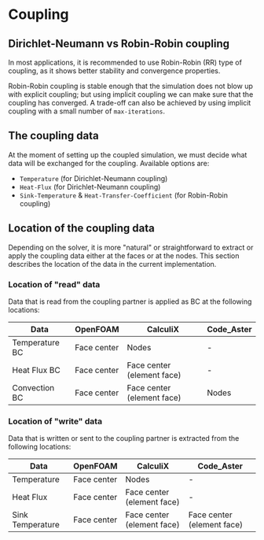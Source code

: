 # Coupling




## Dirichlet-Neumann vs Robin-Robin coupling

In most applications, it is recommended to use Robin-Robin (RR) type of coupling, as it shows better stability and convergence properties.

Robin-Robin coupling is stable enough that the simulation does not blow up with explicit coupling; but using implicit coupling we can make sure that the coupling has converged.  A trade-off can also be achieved by using implicit coupling with a small number of `max-iterations`.

## The coupling data

At the moment of setting up the coupled simulation, we must decide what data will be exchanged for the coupling.  Available options are:
- `Temperature` (for Dirichlet-Neumann coupling)
- `Heat-Flux` (for Dirichlet-Neumann coupling)
- `Sink-Temperature` & `Heat-Transfer-Coefficient` (for Robin-Robin coupling)

## Location of the coupling data

Depending on the solver, it is more "natural" or straightforward to extract or apply the coupling data either at the faces or at the nodes.  This section describes the location of the data in the current implementation.

### Location of "read" data
Data that is read from the coupling partner is applied as BC at the following locations:

| Data | OpenFOAM | CalculiX | Code_Aster |
|---|---|---|---|
| Temperature BC | Face center | Nodes | - |
| Heat Flux BC | Face center | Face center (element face) | - |
| Convection BC | Face center | Face center (element face) | Nodes

### Location of "write" data
Data that is written or sent to the coupling partner is extracted from the following locations:

| Data | OpenFOAM | CalculiX | Code_Aster |
|---|---|---|---|
| Temperature | Face center | Nodes | - |
| Heat Flux | Face center | Face center (element face) | - |
| Sink Temperature | Face center | Face center (element face) | Face center (element face)
